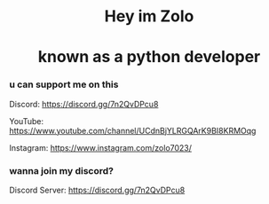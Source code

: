 <h1 align="center">
  Hey im Zolo 
</h1>

<h1 align="center">
  known as a python developer 
</h1>

### u can support me on this

Discord: https://discord.gg/7n2QvDPcu8

YouTube: https://www.youtube.com/channel/UCdnBjYLRGQArK9BI8KRMOqg

Instagram: https://www.instagram.com/zolo7023/

### wanna join my discord?

Discord Server: https://discord.gg/7n2QvDPcu8

